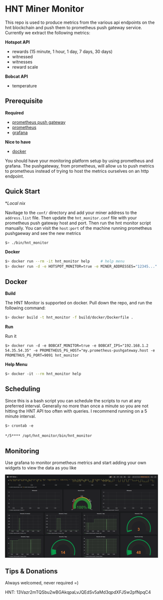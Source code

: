 # HNT Miner Monitor

This repo is used to produce metrics from the various api endpoints on the hnt blockchain and push them to prometheus push gateway service. Currently we extract the following metrics:

**Hotspot API**

- rewards (15 minute, 1 hour, 1 day, 7 days, 30 days)
- witnessed
- witnesses
- reward scale

**Bobcat API**

- temperature

## Prerequisite

**Required**

- [prometheus push gateway](https://github.com/prometheus/pushgateway)
- [prometheus](https://prometheus.io/docs/prometheus/latest/installation)
- [grafana](https://grafana.com/docs/grafana/latest/installation/docker)

**Nice to have**

- [docker](https://docker.io)

You should have your monitoring platform setup by using prometheus and grafana. The pushgateway, from prometheus, will allow us to push metrics to prometheus instead of trying to host the metrics ourselves on an http endpoint.

## Quick Start

**Local *nix**

Navitage to the `conf/` directory and add your miner address to the `address.list` file. Then update the `hnt_monitor.conf` file with your prometheus push gateway host and port. Then run the hnt monitor script manually. You can visit the `host:port` of the machine running prometheus pushgaeway and see the new metrics

```bash
$> ./bin/hnt_monitor
```

**Docker**

```bash
$> docker run --rm -it hnt_monitor help     # help menu
$> docker run -d -e HOTSPOT_MONITOR=true -e MINER_ADDRESSES="12345..." -e PROMETHEUS_PG_HOST=my.prometheus-pushgateway.host hnt_monitor  # Enable hotspot monitoring from helium api
```

## Docker

**Build**

The HNT Monitor is supported on docker. Pull down the repo, and run the following command:

```bash
$> docker build -t hnt_monitor -f build/docker/Dockerfile .
```

**Run**

Run it

```
$> docker run -d -e BOBCAT_MONITOR=true -e BOBCAT_IPS="192.168.1.2 54.35.54.35" -e PROMETHEUS_PG_HOST="my.prometheus-pushgateway.host -e PROMETHUS_PG_PORT=9091 hnt_monitor
```

**Help Menu**

```bash
$> docker -it --rm hnt_monitor help
```

## Scheduling 

Since this is a bash script you can schedule the scripts to run at any preferred interval. Generally no more than once a minute so you are not hitting the HNT API too often with queries. I recommend running on a 5 minute interval.

```bash
$> crontab -e

*/5**** /opt/hnt_monitor/bin/hnt_monitor
```

## Monitoring

Use grafana to monitor prometheus metrics and start adding your own widgets to view the data as you like

![grafana](docs/grafana.PNG)

## Tips & Donations

Always welcomed, never required =) 

HNT: 13Vazr2mTQSbu2wBGAkqpaLvJQEdSv5aMd3qpdXFJSw2pfNpqC4
